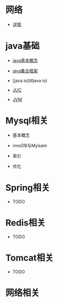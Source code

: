 # 网络

* [详情](#网络相关)

# java基础

* [java基本概念](#java基本概念)

* [java集合框架](#java集合框架)

* [java io](#java io)

* [JUC](#JUC)

* [JVM](#JVM)

# Mysql相关

* 基本概念

* innoDB与Myisam

* 索引

* 优化

# Spring相关

* TODO

# Redis相关

* TODO

# Tomcat相关

* TODO





# 网络相关
